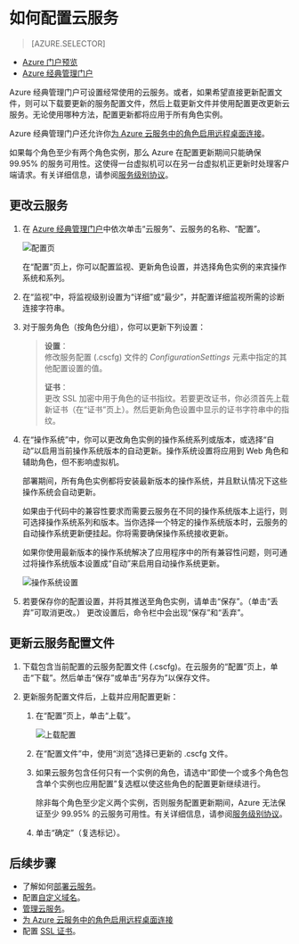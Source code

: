 <properties 
	pageTitle="如何配置云服务（经典管理门户）| Azure" 
	description="了解如何在 Azure 中配置云服务。了解如何更新云服务配置以及配置对角色实例的远程访问。" 
	services="cloud-services" 
	documentationCenter="" 
	authors="Thraka" 
	manager="timlt" 
	editor=""/>

<tags 
	ms.service="cloud-services" 
	ms.workload="tbd" 
	ms.tgt_pltfrm="na" 
	ms.devlang="na" 
	ms.topic="article" 
	ms.date="10/11/2016" 
	wacn.date="11/14/2016"
	ms.author="adegeo"/>





# 如何配置云服务

> [AZURE.SELECTOR]
- [Azure 门户预览](/documentation/articles/cloud-services-how-to-configure-portal/)
- [Azure 经典管理门户](/documentation/articles/cloud-services-how-to-configure/)

Azure 经典管理门户可设置经常使用的云服务。或者，如果希望直接更新配置文件，则可以下载要更新的服务配置文件，然后上载更新文件并使用配置更改更新云服务。无论使用哪种方法，配置更新都将应用于所有角色实例。

Azure 经典管理门户还允许你[为 Azure 云服务中的角色启用远程桌面连接](/documentation/articles/cloud-services-role-enable-remote-desktop/)。

如果每个角色至少有两个角色实例，那么 Azure 在配置更新期间只能确保 99.95% 的服务可用性。这使得一台虚拟机可以在另一台虚拟机正更新时处理客户端请求。有关详细信息，请参阅[服务级别协议](/support/legal/sla)。

## 更改云服务

1. 在 [Azure 经典管理门户](http://manage.windowsazure.cn)中依次单击“云服务”、云服务的名称、“配置”。

    ![配置页](./media/cloud-services-how-to-configure/CloudServices_ConfigurePage1.png)
    
    在“配置”页上，你可以配置监视、更新角色设置，并选择角色实例的来宾操作系统和系列。

2. 在“监视”中，将监视级别设置为“详细”或“最少”，并配置详细监视所需的诊断连接字符串。

3. 对于服务角色（按角色分组），你可以更新下列设置：
    
    >**设置**：  
    >修改服务配置 (.cscfg) 文件的 *ConfigurationSettings* 元素中指定的其他配置设置的值。
    >
    >**证书**：  
    >更改 SSL 加密中用于角色的证书指纹。若要更改证书，你必须首先上载新证书（在“证书”页上）。然后更新角色设置中显示的证书字符串中的指纹。

4. 在“操作系统”中，你可以更改角色实例的操作系统系列或版本，或选择“自动”以启用当前操作系统版本的自动更新。操作系统设置将应用到 Web 角色和辅助角色，但不影响虚拟机。

    部署期间，所有角色实例都将安装最新版本的操作系统，并且默认情况下这些操作系统会自动更新。
    
    如果由于代码中的兼容性要求而需要云服务在不同的操作系统版本上运行，则可选择操作系统系列和版本。当你选择一个特定的操作系统版本时，云服务的自动操作系统更新便挂起。你将需要确保操作系统接收更新。
    
    如果你使用最新版本的操作系统解决了应用程序中的所有兼容性问题，则可通过将操作系统版本设置成“自动”来启用自动操作系统更新。
    
    ![操作系统设置](./media/cloud-services-how-to-configure/CloudServices_ConfigurePage_OSSettings.png)

5. 若要保存你的配置设置，并将其推送至角色实例，请单击“保存”。（单击“丢弃”可取消更改。） 更改设置后，命令栏中会出现“保存”和“丢弃”。

## <a name="update-a-cloud-service-configuration-file"></a> 更新云服务配置文件

1. 下载包含当前配置的云服务配置文件 (.cscfg)。在云服务的“配置”页上，单击“下载”。然后单击“保存”或单击“另存为”以保存文件。

2. 更新服务配置文件后，上载并应用配置更新：

    1. 在“配置”页上，单击“上载”。
    
        ![上载配置](./media/cloud-services-how-to-configure/CloudServices_UploadConfigFile.png)
    
    2. 在“配置文件”中，使用“浏览”选择已更新的 .cscfg 文件。
    
    3. 如果云服务包含任何只有一个实例的角色，请选中“即使一个或多个角色包含单个实例也应用配置”复选框以使这些角色的配置更新继续进行。
    
        除非每个角色至少定义两个实例，否则服务配置更新期间，Azure 无法保证至少 99.95% 的云服务可用性。有关详细信息，请参阅[服务级别协议](/support/legal/sla)。
    
    4. 单击“确定”（复选标记）。


## 后续步骤

* 了解如何[部署云服务](/documentation/articles/cloud-services-how-to-create-deploy/)。
* 配置[自定义域名](/documentation/articles/cloud-services-custom-domain-name/)。
* [管理云服务](/documentation/articles/cloud-services-how-to-manage/)。
* [为 Azure 云服务中的角色启用远程桌面连接](/documentation/articles/cloud-services-role-enable-remote-desktop/)
* 配置 [SSL 证书](/documentation/articles/cloud-services-configure-ssl-certificate/)。

<!---HONumber=Mooncake_0523_2016-->